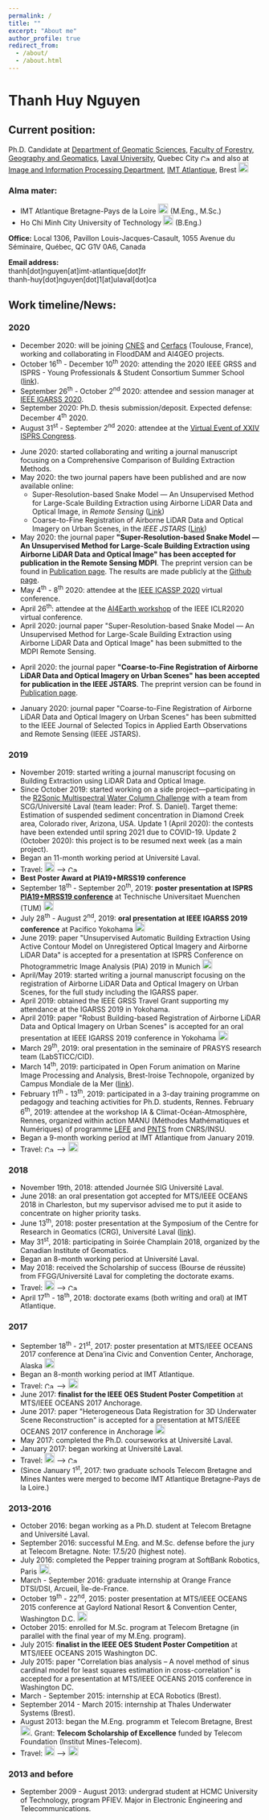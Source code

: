 ```yaml
---
permalink: /
title: ""
excerpt: "About me"
author_profile: true
redirect_from: 
  - /about/
  - /about.html
---
```


# Thanh Huy Nguyen

## Current position: 
Ph.D. Candidate at [Department of Geomatic Sciences](https://www.scg.ulaval.ca/), [Faculty of Forestry, Geography and Geomatics](http://www2.ulaval.ca/en/academics/faculties-departments-and-schools/forestry-geography-and-geomatics.html), [Laval University](http://www2.ulaval.ca/en.html), Quebec City <img alt="Ca" height="12" src="https://upload.wikimedia.org/wikipedia/commons/thumb/d/d9/Flag_of_Canada_%28Pantone%29.svg/langfr-225px-Flag_of_Canada_%28Pantone%29.svg.png" style="background-color:transparent" width="20"> and also at [Image and Information Processing Department](https://www.imt-atlantique.fr/fr/l-ecole/departements-d-enseignement-recherche/image-et-traitement-de-l-information), [IMT Atlantique](http://www.imt-atlantique.fr/), Brest <img alt="Fr" src="https://upload.wikimedia.org/wikipedia/commons/thumb/c/c3/Flag_of_France.svg/langfr-225px-Flag_of_France.svg.png" style="background-color:transparent" width="20">

### **Alma mater:**
- IMT Atlantique Bretagne-Pays de la Loire <img alt="Fr" src="https://upload.wikimedia.org/wikipedia/commons/thumb/c/c3/Flag_of_France.svg/langfr-225px-Flag_of_France.svg.png" style="background-color:transparent" width="20"> (M.Eng., M.Sc.)
- Ho Chi Minh City University of Technology <img alt="Vn" src="https://upload.wikimedia.org/wikipedia/commons/2/21/Flag_of_Vietnam.svg" width="20"> (B.Eng.)

**Office:** Local 1306, Pavillon Louis-Jacques-Casault, 1055 Avenue du Séminaire, Québec, QC G1V 0A6, Canada

**Email address:**<br>
<span>thanh[dot]nguyen[at]imt-atlantique[dot]fr <br>
<span>thanh-huy[dot]nguyen[dot]1[at]ulaval[dot]ca 

<!-- <p style="color:red"><b>Open to job opportunities from September 2020<br>
<i>Preferences:</i></b><br>
- Job titles: Engineer · R&D Engineer · Research Engineer · Postdoctoral Researcher<br>
- Job locations: Canada · Europe · United States<br>
- Job types: Full-time<br>
</p> -->

## Work timeline/News:
### 2020
- December 2020: will be joining [CNES](https://cnes.fr/en/) and [Cerfacs](https://cerfacs.fr/en/) (Toulouse, France), working and collaborating in FloodDAM and AI4GEO projects.
- October 16<sup>th</sup> - December 10<sup>th</sup> 2020: attending the 2020 IEEE GRSS and ISPRS - Young Professionals & Student Consortium Summer School ([link](http://grss-isprs.dcc.ufmg.br)). 
- September 26<sup>th</sup> - October 2<sup>nd</sup> 2020: attendee and session manager at [IEEE IGARSS 2020](https://igarss2020.org).
- September 2020: Ph.D. thesis submission/deposit. Expected defense: December 4<sup>th</sup> 2020.
- August 31<sup>st</sup> - September 2<sup>nd</sup> 2020: attendee at the [Virtual Event of XXIV ISPRS Congress](http://www.isprs2020-nice.com/index.php/virtualevent-2/).
<!-- - August 2020: will soon finish my thesis manuscript.-->
- June 2020: started collaborating and writing a journal manuscript focusing on a Comprehensive Comparison of Building Extraction Methods.
- May 2020: the two journal papers have been published and are now available online:
  - Super-Resolution-based Snake Model — An Unsupervised Method for Large-Scale Building Extraction using Airborne LiDAR Data and Optical Image, in *Remote Sensing* ([Link](https://www.mdpi.com/2072-4292/12/11/1702))
  - Coarse-to-Fine Registration of Airborne LiDAR Data and Optical Imagery on Urban Scenes, in the *IEEE JSTARS* \([Link](https://ieeexplore.ieee.org/document/9103265)\)
- May 2020: the journal paper **"Super-Resolution-based Snake Model — An Unsupervised Method for Large-Scale Building Extraction using Airborne LiDAR Data and Optical Image" has been accepted for publication in the Remote Sensing MDPI**. The preprint version can be found in [Publication page](https://thnguyen-grs.github.io/publications/). The results are made publicly at the [Github page](https://github.com/nthuy190991/SRSM_QuebecCity_building_extraction).
- May 4<sup>th</sup> - 8<sup>th</sup> 2020: attendee at the [IEEE ICASSP 2020](https://2020.ieeeicassp.org) virtual conference.
- April 26<sup>th</sup>: attendee at the [AI4Earth workshop](https://ai4earthscience.github.io/iclr-2020-workshop/) of the IEEE ICLR2020 virtual conference.
- April 2020: journal paper "Super-Resolution-based Snake Model — An Unsupervised Method for Large-Scale Building Extraction using Airborne LiDAR Data and Optical Image" has been submitted to the MDPI Remote Sensing.
<!-- - April 2020: Got some interesting preliminary results on the "Building roof plane segmentation". However, further potential development and publication may depend on my time or whether I can get some help from a grad student. -->
- April 2020: the journal paper **"Coarse-to-Fine Registration of Airborne LiDAR Data and Optical Imagery on Urban Scenes" has been accepted for publication in the IEEE JSTARS**. The preprint version can be found in [Publication page](https://thnguyen-grs.github.io/publications/).
<!-- - March 2020: started writing my doctoral dissertation. The Ph.D. defense is planned for late September-early October 2020 at IMT Atlantique, Brest, France. -->
- January 2020: journal paper "Coarse-to-Fine Registration of Airborne LiDAR Data and Optical Imagery on Urban Scenes" has been submitted to the IEEE Journal of Selected Topics in Applied Earth Observations and Remote Sensing (IEEE JSTARS).

### 2019
- November 2019: started writing a journal manuscript focusing on Building Extraction using LiDAR Data and Optical Image.
- Since October 2019: started working on a side project—participating in the [R2Sonic Multispectral Water Column Challenge](https://www.r2sonic.com/) with a team from SCG/Université Laval (team leader: Prof. S. Daniel). Target theme: Estimation of suspended sediment concentration in Diamond Creek area, Colorado river, Arizona, USA. Update 1 (April 2020): the contests have been extended until spring 2021 due to COVID-19. Update 2 (October 2020): this project is to be resumed next week (as a main project).
- Began an 11-month working period at Université Laval. 
- Travel: <img alt="Fr" src="https://upload.wikimedia.org/wikipedia/commons/thumb/c/c3/Flag_of_France.svg/langfr-225px-Flag_of_France.svg.png" style="background-color:transparent" width="20"> ⟶ <img alt="Ca" height="12" src="https://upload.wikimedia.org/wikipedia/commons/thumb/d/d9/Flag_of_Canada_%28Pantone%29.svg/langfr-225px-Flag_of_Canada_%28Pantone%29.svg.png" style="background-color:transparent" width="20">
- **Best Poster Award at PIA19+MRSS19 conference**
- September 18<sup>th</sup> - September 20<sup>th</sup>, 2019: **poster presentation at ISPRS [PIA19+MRSS19 conference](http://www.pf.bgu.tum.de/isprs/pia19/index.html)** at Technische Universitaet Muenchen (TUM) <img alt="De" src="https://upload.wikimedia.org/wikipedia/en/thumb/b/ba/Flag_of_Germany.svg/383px-Flag_of_Germany.svg.png" style="background-color:transparent" width="20">
- July 28<sup>th</sup> - August 2<sup>nd</sup>, 2019: **oral presentation at IEEE IGARSS 2019 conference** at Pacifico Yokohama <img alt="Jp" src="https://upload.wikimedia.org/wikipedia/en/9/9e/Flag_of_Japan.svg" width="20">
- June 2019: paper "Unsupervised Automatic Building Extraction Using Active Contour Model on Unregistered Optical Imagery and Airborne LiDAR Data" is accepted for a presentation at ISPRS Conference on Photogrammetric Image Analysis (PIA) 2019 in Munich <img alt="De" src="https://upload.wikimedia.org/wikipedia/en/thumb/b/ba/Flag_of_Germany.svg/383px-Flag_of_Germany.svg.png" style="background-color:transparent" width="20">
- April/May 2019: started writing a journal manuscript focusing on the registration of Airborne LiDAR Data and Optical Imagery on Urban Scenes, for the full study including the IGARSS paper.
- April 2019: obtained the IEEE GRSS Travel Grant supporting my attendance at the IGARSS 2019 in Yokohama.
- April 2019: paper "Robust Building-based Registration of Airborne LiDAR Data and Optical Imagery on Urban Scenes" is accepted for an oral presentation at IEEE IGARSS 2019 conference in Yokohama <img alt="Jp" src="https://upload.wikimedia.org/wikipedia/en/9/9e/Flag_of_Japan.svg" width="20">
- March 29<sup>th</sup>, 2019: oral presentation in the seminaire of PRASYS research team (LabSTICC/CID).
- March 14<sup>th</sup>, 2019: participated in Open Forum animation on Marine Image Processing and Analysis, Brest-Iroise Technopole, organized by Campus Mondiale de la Mer ([link](https://www.campus-mondial-de-la-mer.fr/Agenda-Rencontres-collaboratives-pour-le-traitement-et-l%E2%80%99analyse-des-images-marines-2608-3291-0-0.html)).
- February 11<sup>th</sup> - 13<sup>th</sup>, 2019: participated in a 3-day training programme on pedagogy and teaching activities for Ph.D. students, Rennes.
February 6<sup>th</sup>, 2019: attendee at the workshop IA & Climat-Océan-Atmosphère, Rennes, organized within action MANU (Méthodes Mathématiques et Numériques) of programme [LEFE](http://www.insu.cnrs.fr/lefe) and [PNTS](http://www.insu.cnrs.fr/pnts) from CNRS/INSU.
- Began a 9-month working period at IMT Atlantique from January 2019.
- Travel: <img alt="Ca" height="12" src="https://upload.wikimedia.org/wikipedia/commons/thumb/d/d9/Flag_of_Canada_%28Pantone%29.svg/langfr-225px-Flag_of_Canada_%28Pantone%29.svg.png" style="background-color:transparent" width="20"> ⟶ <img alt="Fr" src="https://upload.wikimedia.org/wikipedia/commons/thumb/c/c3/Flag_of_France.svg/langfr-225px-Flag_of_France.svg.png" style="background-color:transparent" width="20">

### 2018
- November 19th, 2018: attended Journée SIG Université Laval.
- June 2018: an oral presentation got accepted for MTS/IEEE OCEANS 2018 in Charleston, but my supervisor advised me to put it aside to concentrate on higher priority tasks.
- June 13<sup>th</sup>, 2018: poster presentation at the Symposium of the Centre for Research in Geomatics (CRG), Université Laval ([link](https://mailchi.mp/e248aa287fb4/invitation-colloque-du-crg-1395401?e=b83d61b42e)).
- May 31<sup>st</sup>, 2018: participating in Soirée Champlain 2018, organized by the Canadian Institute of Geomatics.
- Began an 8-month working period at Université Laval.
- May 2018: received the Scholarship of success (Bourse de réussite) from FFGG/Université Laval for completing the doctorate exams.
- Travel: <img alt="Fr" src="https://upload.wikimedia.org/wikipedia/commons/thumb/c/c3/Flag_of_France.svg/langfr-225px-Flag_of_France.svg.png" style="background-color:transparent" width="20"> ⟶ <img alt="Ca" height="12" src="https://upload.wikimedia.org/wikipedia/commons/thumb/d/d9/Flag_of_Canada_%28Pantone%29.svg/langfr-225px-Flag_of_Canada_%28Pantone%29.svg.png" style="background-color:transparent" width="20">
- April 17<sup>th</sup> - 18<sup>th</sup>, 2018: doctorate exams (both writing and oral) at IMT Atlantique.

### 2017
- September 18<sup>th</sup> - 21<sup>st</sup>, 2017: poster presentation at MTS/IEEE OCEANS 2017 conference at Dena’ina Civic and Convention Center, Anchorage, Alaska <img alt="US" src="https://upload.wikimedia.org/wikipedia/en/thumb/a/a4/Flag_of_the_United_States.svg/1280px-Flag_of_the_United_States.svg.png" width="20">
- Began an 8-month working period at IMT Atlantique.
- Travel: <img alt="Ca" height="12" src="https://upload.wikimedia.org/wikipedia/commons/thumb/d/d9/Flag_of_Canada_%28Pantone%29.svg/langfr-225px-Flag_of_Canada_%28Pantone%29.svg.png" style="background-color:transparent" width="20"> ⟶ <img alt="Fr" src="https://upload.wikimedia.org/wikipedia/commons/thumb/c/c3/Flag_of_France.svg/langfr-225px-Flag_of_France.svg.png" style="background-color:transparent" width="20">
- June 2017: **finalist for the IEEE OES Student Poster Competition** at MTS/IEEE OCEANS 2017 Anchorage.
- June 2017: paper "Heterogeneous Data Registration for 3D Underwater Scene Reconstruction" is accepted for a presentation at MTS/IEEE OCEANS 2017 conference in Anchorage  <img alt="US" src="https://upload.wikimedia.org/wikipedia/en/thumb/a/a4/Flag_of_the_United_States.svg/1280px-Flag_of_the_United_States.svg.png" width="20">
- May 2017: completed the Ph.D. courseworks at Université Laval.
- January 2017: began working at Université Laval.
- Travel: <img alt="Fr" src="https://upload.wikimedia.org/wikipedia/commons/thumb/c/c3/Flag_of_France.svg/langfr-225px-Flag_of_France.svg.png" style="background-color:transparent" width="20"> ⟶ <img alt="Ca" height="12" src="https://upload.wikimedia.org/wikipedia/commons/thumb/d/d9/Flag_of_Canada_%28Pantone%29.svg/langfr-225px-Flag_of_Canada_%28Pantone%29.svg.png" style="background-color:transparent" width="20">
- (Since January 1<sup>st</sup>, 2017: two graduate schools Telecom Bretagne and Mines Nantes were merged to become IMT Atlantique Bretagne-Pays de la Loire.)

### 2013-2016
- October 2016: began working as a Ph.D. student at Telecom Bretagne and Université Laval.
- September 2016: successful M.Eng. and M.Sc. defense before the jury at Telecom Bretagne. Note: 17.5/20 (highest note).
- July 2016: completed the Pepper training program at SoftBank Robotics, Paris <img alt="Fr" src="https://upload.wikimedia.org/wikipedia/commons/thumb/c/c3/Flag_of_France.svg/langfr-225px-Flag_of_France.svg.png" style="background-color:transparent" width="20">.
- March - September 2016: graduate internship at Orange France DTSI/DSI, Arcueil, Île-de-France.
- October 19<sup>th</sup> - 22<sup>nd</sup>, 2015: poster presentation at MTS/IEEE OCEANS 2015 conference at Gaylord National Resort & Convention Center, Washington D.C. <img alt="US" src="https://upload.wikimedia.org/wikipedia/en/thumb/a/a4/Flag_of_the_United_States.svg/1280px-Flag_of_the_United_States.svg.png" width="20">
- October 2015: enrolled for M.Sc. program at Telecom Bretagne (in parallel with the final year of my M.Eng. program).
- July 2015: **finalist in the IEEE OES Student Poster Competition** at MTS/IEEE OCEANS 2015 Washington DC.
- July 2015: paper "Correlation bias analysis – A novel method of sinus cardinal model for least squares estimation in cross-correlation" is accepted for a presentation at MTS/IEEE OCEANS 2015 conference in Washington DC.
- March - September 2015: internship at ECA Robotics (Brest).
- September 2014 - March 2015: internship at Thales Underwater Systems (Brest).
- August 2013: began the M.Eng. programm et Telecom Bretagne, Brest <img alt="Fr" src="https://upload.wikimedia.org/wikipedia/commons/thumb/c/c3/Flag_of_France.svg/langfr-225px-Flag_of_France.svg.png" style="background-color:transparent" width="20">. Grant: **Telecom Scholarship of Excellence** funded by Telecom Foundation (Institut Mines-Telecom).
- Travel: <img alt="Vn" src="https://upload.wikimedia.org/wikipedia/commons/2/21/Flag_of_Vietnam.svg" width="20"> ⟶ <img alt="Fr" src="https://upload.wikimedia.org/wikipedia/commons/thumb/c/c3/Flag_of_France.svg/langfr-225px-Flag_of_France.svg.png" style="background-color:transparent" width="20">

### 2013 and before
- September 2009 - August 2013: undergrad student at HCMC University of Technology, program PFIEV. Major in Electronic Engineering and Telecommunications.

